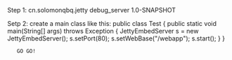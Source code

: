 Step 1:
        <dependency>
            <groupId>cn.solomonqbq.jetty</groupId>
            <artifactId>debug_server</artifactId>
            <version>1.0-SNAPSHOT</version>
        </dependency>

Setp 2:
       create a main class like this:
        public class Test {
            public static void main(String[] args) throws Exception {
                JettyEmbedServer s = new JettyEmbedServer();
                s.setPort(80);
                s.setWebBase("/webapp");
                s.start();
            }
        }


       GO GO!